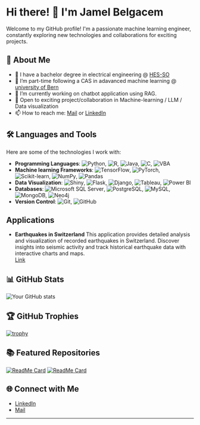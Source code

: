 # Hi there! 👋 I'm Jamel Belgacem

Welcome to my GitHub profile! I'm a passionate machine learning engineer, constantly exploring new technologies and collaborations for exciting projects.

## 🚀 About Me

- 🌱 I have a bachelor degree in electrical engineering @ [HES-SO](https://www.hes-so.ch/en/homepage)
- 🌱 I’m part-time following a CAS in adavanced machine learning @ [university of Bern](https://www.unibe.ch/continuing_education_programs/cas_advanced_machine_learning/index_eng.html)
- 🔭 I’m currently working on chatbot application using RAG.
- 💬 Open to exciting project/collaboration in Machine-learning / LLM / Data visualization
- 📫 How to reach me: [Mail](mailto:jamelbelgacem@hotmail.com) or [LinkedIn](https://www.linkedin.com/in/jamel-belgacem-289606a7/)

## 🛠️ Languages and Tools

Here are some of the technologies I work with:

- **Programming Languages**: ![Python](https://img.shields.io/badge/-Python-3776AB?style=flat&logo=python&logoColor=white), ![R](https://img.shields.io/badge/-R-276DC3?style=flat&logo=r&logoColor=white), ![Java](https://img.shields.io/badge/-Java-007396?style=flat&logo=java&logoColor=white), ![C](https://img.shields.io/badge/-C-A8B9CC?style=flat&logo=c&logoColor=white), ![VBA](https://img.shields.io/badge/-VBA-217346?style=flat&logo=microsoft-excel&logoColor=white)
- **Machine learning Frameworks**: ![TensorFlow](https://img.shields.io/badge/-TensorFlow-FF6F00?style=flat&logo=tensorflow&logoColor=white), ![PyTorch](https://img.shields.io/badge/-PyTorch-EE4C2C?style=flat&logo=pytorch&logoColor=white), ![Scikit-learn](https://img.shields.io/badge/-Scikit--learn-F7931E?style=flat&logo=scikit-learn&logoColor=white), ![NumPy](https://img.shields.io/badge/-NumPy-013243?style=flat&logo=numpy&logoColor=white), ![Pandas](https://img.shields.io/badge/-Pandas-150458?style=flat&logo=pandas&logoColor=white)
- **Data Visualization**: ![Shiny](https://img.shields.io/badge/-Shiny-276DC3?style=flat&logo=RStudio&logoColor=white), ![Flask](https://img.shields.io/badge/-Flask-000000?style=flat&logo=flask&logoColor=white), ![Django](https://img.shields.io/badge/-Django-092E20?style=flat&logo=django&logoColor=white), ![Tableau](https://img.shields.io/badge/-Tableau-E97627?style=flat&logo=tableau&logoColor=white), ![Power BI](https://img.shields.io/badge/-Power%20BI-F2C811?style=flat&logo=power-bi&logoColor=black)
- **Databases**: ![Microsoft SQL Server](https://img.shields.io/badge/-Microsoft%20SQL%20Server-CC2927?style=flat&logo=microsoft-sql-server&logoColor=white), ![PostgreSQL](https://img.shields.io/badge/-PostgreSQL-336791?style=flat&logo=postgresql&logoColor=white), ![MySQL](https://img.shields.io/badge/-MySQL-4479A1?style=flat&logo=mysql&logoColor=white), ![MongoDB](https://img.shields.io/badge/-MongoDB-47A248?style=flat&logo=mongodb&logoColor=white), ![Neo4j](https://img.shields.io/badge/-Neo4j-01858B?style=flat&logo=neo4j&logoColor=white)
- **Version Control**: ![Git](https://img.shields.io/badge/-Git-F05032?style=flat&logo=git&logoColor=white), ![GitHub](https://img.shields.io/badge/-GitHub-181717?style=flat&logo=github&logoColor=white)

## Applications

- **Earthquakes in Switzerland**
  This application provides detailed analysis and visualization of recorded earthquakes in Switzerland. Discover insights into seismic activity and track historical earthquake data with interactive charts and maps.\
  [Link](https://appearthquake-switzerland.streamlit.app/)

## 📊 GitHub Stats

![Your GitHub stats](https://github-readme-stats.vercel.app/api?username=JamBelg&show_icons=true&theme=radical)

## 🏆 GitHub Trophies

[![trophy](https://github-profile-trophy.vercel.app/?username=JamBelg&theme=onedark)](https://github.com/ryo-ma/github-profile-trophy)

## 📚 Featured Repositories

[![ReadMe Card](https://github-readme-stats.vercel.app/api/pin/?username=JamBelg&repo=streamlit_earthquakeapp&theme=radical)](https://github.com/JamBelg/streamlit_earthquakeapp)
[![ReadMe Card](https://github-readme-stats.vercel.app/api/pin/?username=JamBelg&repo=Beth-project&theme=radical)](https://github.com/JamBelg/Beth-project)

## 🌐 Connect with Me

- [LinkedIn](https://www.linkedin.com/in/jamel-belgacem-289606a7/)
- [Mail](mailto:jamelbelgacem@hotmail.com)

---

